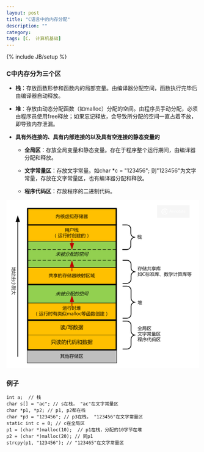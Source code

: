 ```yaml
---
layout: post
title: "C语言中的内存分配"
description: ""
category: 
tags: [C， 计算机基础]
---
```

{% include JB/setup %}


### C中内存分为三个区

* **栈**：存放函数形参和函数内的局部变量。由编译器分配空间，函数执行完毕后由编译器自动释放。

* **堆**：存放由动态分配函数（如malloc）分配的空间。由程序员手动分配，必须由程序员使用free释放；如果忘记释放，会导致所分配的空间一直占着不放，即导致内存泄漏。

* **具有外连接的、具有内部连接的以及具有空连接的静态变量的**

    * **全局区**：存放全局变量和静态变量。存在于程序整个运行期间，由编译器分配和释放。
	
    * **文字常量区**：存放文字常量。如char \*c = "123456"; 则"123456"为文字常量，存放在文字常量区，也有编译器分配和释放。
	
    * **程序代码区**：存放程序的二进制代码。


![Diagram1](/assets/images/c.alloc.diagram.png)

### 例子
	int a;  // 栈
	char s[] = "ac"; // s在栈， "ac"在文字常量区
	char *p1, *p2; // p1, p2都在栈
	char *p3 = "123456"; // p3在栈， "123456"在文字常量区
	static int c = 0; // c在全局区
	p1 = (char *)malloc(10);  // p1在栈，分配的10字节在堆
	p2 = (char *)malloc(20); // 同p1
	strcpy(p1, "123456"); // "123465"在文字常量区
